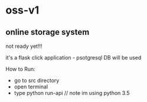 # oss-v1
online storage system
-
not ready yet!!!

it's a flask click application - psotgresql DB will be used

How to Run:
- go to src directory
- open terminal 
- type python run-api  // note im using python 3.5
